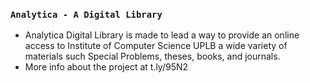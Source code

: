 ### `Analytica - A Digital Library`

- Analytica Digital Library is made to lead a way to provide an online access to Institute of Computer Science UPLB a wide variety of materials such Special Problems, theses, books, and journals. 
- More info about the project at t.ly/95N2
